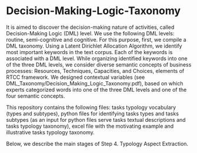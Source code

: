 # Decision-Making-Logic-Taxonomy
It is aimed to discover the decision-making nature of activities, called Decision-Making Logic (DML) level. We use the following DML levels: routine, semi-cognitive and cognitive. For this purpose, first, we compile a DML taxonomy. Using a Latent Dirichlet Allocation Algorithm, we identify most important keywords in the text corpus. Each of the keywords is associated with a DML level. While organizing identified keywords into one of the three DML levels, we consider diverse semantic concepts of business processes: Resources, Techniques, Capacities, and Choices, elements of RTCC framework. We designed contextual variables (see DML_Taxonomy/Decision_Making_Logic_Taxonomy.pdf), based on which experts categorized words into one of the three DML levels and one of the four semantic concepts.

This repository contains the following files: tasks typology vocabulary (types and subtypes), python files for identifying tasks types and tasks subtypes (as an input for python files serve tasks textual descriptions and tasks typology taxonomy), excel file with the motivating example and illustrative tasks typology taxonomy.

Below, we describe the main stages of Step 4. Typology Aspect Extraction.
